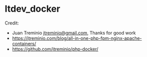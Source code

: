 # ltdev_docker

Credit:
- Juan Treminio <jtreminio@gmail.com>, Thanks for good work
- <https://jtreminio.com/blog/all-in-one-php-fpm-nginx-apache-containers/>
- <https://github.com/jtreminio/php-docker/>
